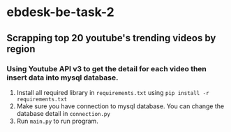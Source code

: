 # ebdesk-be-task-2
## Scrapping top 20 youtube's trending videos by region

### Using Youtube API v3 to get the detail for each video then insert data into mysql database.

1. Install all required library in `requirements.txt` using `pip install -r requirements.txt`
2. Make sure you have connection to mysql database. You can change the database detail in `connection.py`
3. Run `main.py` to run program.
